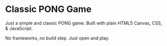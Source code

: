 # Classic PONG Game
Just a simple and classic PONG game. Built with plain HTML5 Canvas, CSS, & JavaScript.

No frameworks, no build step. Just open and play.